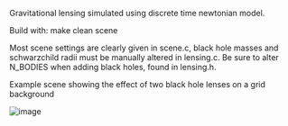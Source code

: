 Gravitational lensing simulated using discrete time newtonian model.

Build with: make clean scene

Most scene settings are clearly given in scene.c, black hole masses and schwarzchild radii must be manually altered in lensing.c. Be sure to alter N_BODIES when adding black holes, found in lensing.h.

Example scene showing the effect of two black hole lenses on a grid background

![image](https://github.com/user-attachments/assets/4514a436-9ff9-408a-be63-3acc5c3a6bce)
